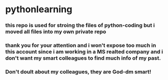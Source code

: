 # pythonlearning
### this repo is used for stroing the files of python-coding but i moved all files into my own private repo
### thank you for your attention and i won't expose too much in this account since i am working in a MS realted company and i don't want my smart colleagues to find much info of my past.
### Don't doult about my colleagues, they are God-dm smart!
